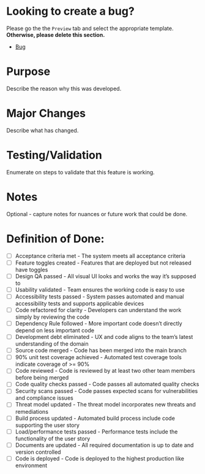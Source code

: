 # Looking to create a bug?

Please go the the `Preview` tab and select the appropriate template. **Otherwise, please delete this section.**

* [Bug](?expand=1&template=bug.md)

# Purpose

Describe the reason why this was developed.

# Major Changes

Describe what has changed.

# Testing/Validation

Enumerate on steps to validate that this feature is working.

# Notes

Optional - capture notes for nuances or future work that could be done.

# Definition of Done:

- [ ] Acceptance criteria met - The system meets all acceptance criteria
- [ ] Feature toggles created - Features that are deployed but not released have toggles
- [ ] Design QA passed - All visual UI looks and works the way it’s supposed to
- [ ] Usability validated - Team ensures the working code is easy to use
- [ ] Accessibility tests passed - System passes automated and manual accessibility tests and supports applicable devices
- [ ] Code refactored for clarity - Developers can understand the work simply by reviewing the code
- [ ] Dependency Rule followed - More important code doesn’t directly depend on less important code
- [ ] Development debt eliminated - UX and code aligns to the team’s latest understanding of the domain
- [ ] Source code merged - Code has been merged into the main branch
- [ ] 90% unit test coverage achieved - Automated test coverage tools indicate coverage of >= 90%
- [ ] Code reviewed - Code is reviewed by at least two other team members before being merged
- [ ] Code quality checks passed - Code passes all automated quality checks
- [ ] Security scans passed - Code passes expected scans for vulnerabilities and compliance issues
- [ ] Threat model updated - The threat model incorporates new threats and remediations
- [ ] Build process updated - Automated build process include code supporting the user story
- [ ] Load/performance tests passed - Performance tests include the functionality of the user story
- [ ] Documents are updated - All required documentation is up to date and version controlled
- [ ] Code is deployed - Code is deployed to the highest production like environment

